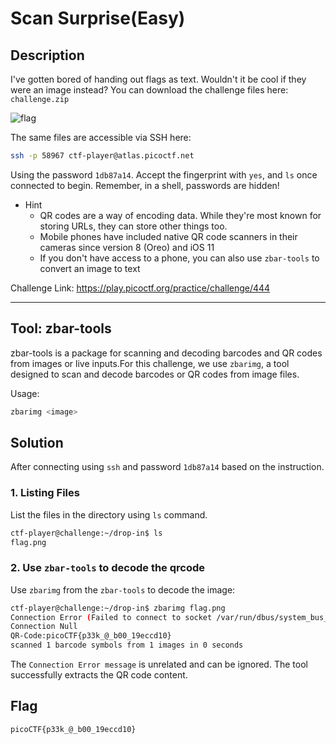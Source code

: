# Scan Surprise(Easy)
## Description
I've gotten bored of handing out flags as text. Wouldn't it be cool if they were an image instead?
You can download the challenge files here:
`challenge.zip`

![flag](https://github.com/user-attachments/assets/6f64673d-3d05-4418-b4e3-371456e0c688)

The same files are accessible via SSH here:
```bash
ssh -p 58967 ctf-player@atlas.picoctf.net
```
Using the password `1db87a14`. Accept the fingerprint with `yes`, and `ls` once connected to begin. Remember, in a shell, passwords are hidden!

* Hint
  * QR codes are a way of encoding data. While they're most known for storing URLs, they can store other things too.
  * Mobile phones have included native QR code scanners in their cameras since version 8 (Oreo) and iOS 11
  * If you don't have access to a phone, you can also use `zbar-tools` to convert an image to text

Challenge Link: https://play.picoctf.org/practice/challenge/444

---
## Tool: zbar-tools
zbar-tools is a package for scanning and decoding barcodes and QR codes from images or live inputs.For this challenge, we use `zbarimg`, a tool designed to scan and decode barcodes or QR codes from image files.

Usage:
```bash
zbarimg <image>
```

## Solution
After connecting using `ssh` and password `1db87a14` based on the instruction.

### 1. Listing Files 
List the files in the directory using `ls` command.

```bash
ctf-player@challenge:~/drop-in$ ls
flag.png
```

### 2. Use `zbar-tools` to decode the qrcode
Use `zbarimg` from the `zbar-tools` to decode the image:

```bash
ctf-player@challenge:~/drop-in$ zbarimg flag.png
Connection Error (Failed to connect to socket /var/run/dbus/system_bus_socket: No such file or directory)
Connection Null
QR-Code:picoCTF{p33k_@_b00_19eccd10}
scanned 1 barcode symbols from 1 images in 0 seconds
```
The `Connection Error message` is unrelated and can be ignored. The tool successfully extracts the QR code content.


## Flag
```bash
picoCTF{p33k_@_b00_19eccd10}
```

